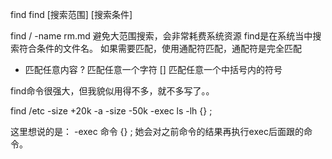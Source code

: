 find
find  [搜索范围]  [搜索条件]

find / -name rm.md
避免大范围搜索，会非常耗费系统资源
find是在系统当中搜索符合条件的文件名。
如果需要匹配，使用通配符匹配，通配符是完全匹配

*  匹配任意内容
?  匹配任意一个字符
[]  匹配任意一个中括号内的符号


find命令很强大，但我貌似用得不多，就不多写了。。

find /etc -size +20k -a -size -50k -exec ls -lh {} \;

这里想说的是：
-exec    命令   {} \;
她会对之前命令的结果再执行exec后面跟的命令。
